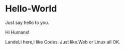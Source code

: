 # Hello-World
Just say hello to you.

Hi Humans!

LandeLi here,I like Codes. Just like.Web or Linux all OK.
